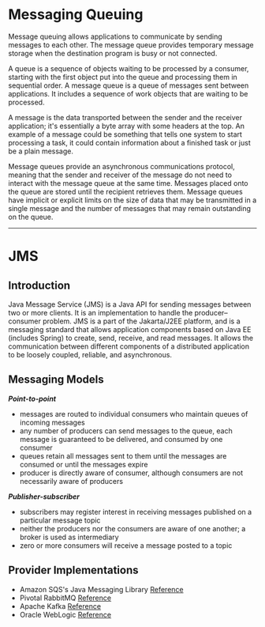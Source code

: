 ﻿# Messaging Queuing

Message queuing allows applications to communicate by sending messages to each other. The message queue provides temporary message storage when the destination program is busy or not connected.

A queue is a sequence of objects waiting to be processed by a consumer, starting with the first object put into the queue and processing them in sequential order. A message queue is a queue of messages sent between applications. It includes a sequence of work objects that are waiting to be processed.

A message is the data transported between the sender and the receiver application; it's essentially a byte array with some headers at the top. An example of a message could be something that tells one system to start processing a task, it could contain information about a finished task or just be a plain message.

Message queues provide an asynchronous communications protocol, meaning that the sender and receiver of the message do not need to interact with the message queue at the same time. Messages placed onto the queue are stored until the recipient retrieves them. Message queues have implicit or explicit limits on the size of data that may be transmitted in a single message and the number of messages that may remain outstanding on the queue.

---

# JMS

## Introduction

Java Message Service (JMS) is a Java API for sending messages between two or more clients. It is an implementation to handle the producer–consumer problem. JMS is a part of the Jakarta/J2EE platform, and is a messaging standard that allows application components based on Java EE (includes Spring) to create, send, receive, and read messages. It allows the communication between different components of a distributed application to be loosely coupled, reliable, and asynchronous.

## Messaging Models

***Point-to-point***
- messages are routed to individual consumers who maintain queues of incoming messages
- any number of producers can send messages to the queue, each message is guaranteed to be delivered, and consumed by one consumer
- queues retain all messages sent to them until the messages are consumed or until the messages expire
- producer is directly aware of consumer, although consumers are not necessarily aware of producers

***Publisher-subscriber***
- subscribers may register interest in receiving messages published on a particular message topic
- neither the producers nor the consumers are aware of one another; a broker is used as intermediary
- zero or more consumers will receive a message posted to a topic


## Provider Implementations

- Amazon SQS's Java Messaging Library [Reference](http://docs.aws.amazon.com/AWSSimpleQueueService/latest/SQSDeveloperGuide/jmsclient.html)
- Pivotal RabbitMQ [Reference](https://rabbitmq.docs.pivotal.io/37/index.html)
- Apache Kafka [Reference](https://kafka.apache.org/intro)
- Oracle WebLogic [Reference](https://docs.oracle.com/middleware/1212/wls/index.html)